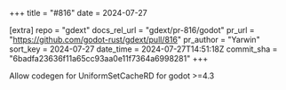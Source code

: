+++
title = "#816"
date = 2024-07-27

[extra]
repo = "gdext"
docs_rel_url = "gdext/pr-816/godot"
pr_url = "https://github.com/godot-rust/gdext/pull/816"
pr_author = "Yarwin"
sort_key = 2024-07-27
date_time = 2024-07-27T14:51:18Z
commit_sha = "6badfa23636f11a65cc93aa0e11f7364a6998281"
+++

Allow codegen for UniformSetCacheRD for godot >=4.3
